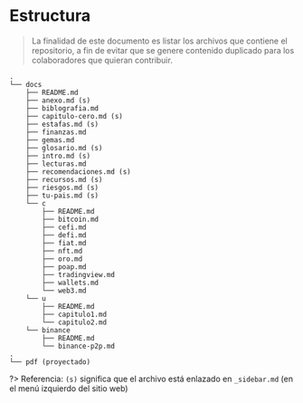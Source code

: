 # Estructura

>La finalidad de este documento es listar los archivos que contiene el repositorio, a fin de evitar que se genere contenido duplicado para los colaboradores que quieran contribuir.

```
.
└── docs
    ├── README.md
    ├── anexo.md (s)
    ├── biblografia.md
    ├── capitulo-cero.md (s)
    ├── estafas.md (s)
    ├── finanzas.md
    ├── gemas.md
    ├── glosario.md (s)
    ├── intro.md (s)
    ├── lecturas.md
    ├── recomendaciones.md (s)
    ├── recursos.md (s)
    ├── riesgos.md (s)
    ├── tu-pais.md (s)
    └── c
        ├── README.md
        ├── bitcoin.md
        ├── cefi.md
        ├── defi.md
        ├── fiat.md
        ├── nft.md
        ├── oro.md
        ├── poap.md
        ├── tradingview.md
        ├── wallets.md
        └── web3.md
    └── u
        ├── README.md
        ├── capitulo1.md
        └── capitulo2.md
    └── binance
        ├── README.md
        └── binance-p2p.md
.
└── pdf (proyectado)

```

?> Referencia: `(s)` significa que el archivo está enlazado en `_sidebar.md` (en el menú izquierdo del sitio web)